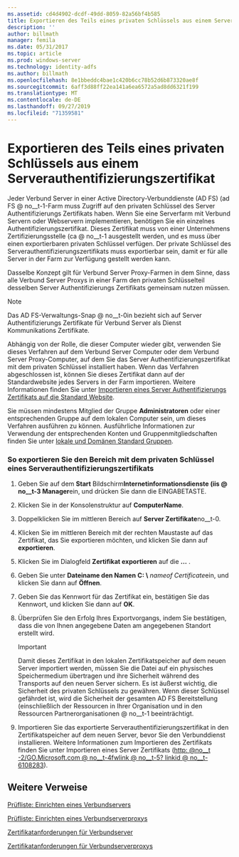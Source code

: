 ```yaml
---
ms.assetid: cd4d4902-dcdf-49dd-8059-82a56bf4b585
title: Exportieren des Teils eines privaten Schlüssels aus einem Serverauthentifizierungszertifikat
description: ''
author: billmath
manager: femila
ms.date: 05/31/2017
ms.topic: article
ms.prod: windows-server
ms.technology: identity-adfs
ms.author: billmath
ms.openlocfilehash: 8e1bbeddc4bae1c420b6cc78b52d6b873320ae8f
ms.sourcegitcommit: 6aff3d88ff22ea141a6ea6572a5ad8dd6321f199
ms.translationtype: MT
ms.contentlocale: de-DE
ms.lasthandoff: 09/27/2019
ms.locfileid: "71359581"
---
```

# <a name="export-the-private-key-portion-of-a-server-authentication-certificate"></a>Exportieren des Teils eines privaten Schlüssels aus einem Serverauthentifizierungszertifikat

Jeder Verbund Server in einer Active Directory-Verbunddienste (AD FS) \(ad FS @ no__t-1-Farm muss Zugriff auf den privaten Schlüssel des Server Authentifizierungs Zertifikats haben. Wenn Sie eine Serverfarm mit Verbund Servern oder Webservern implementieren, benötigen Sie ein einzelnes Authentifizierungszertifikat. Dieses Zertifikat muss von einer Unternehmens Zertifizierungsstelle \(ca @ no__t-1 ausgestellt werden, und es muss über einen exportierbaren privaten Schlüssel verfügen. Der private Schlüssel des Serverauthentifizierungszertifikats muss exportierbar sein, damit er für alle Server in der Farm zur Verfügung gestellt werden kann.  
  
Dasselbe Konzept gilt für Verbund Server Proxy-Farmen in dem Sinne, dass alle Verbund Server Proxys in einer Farm den privaten Schlüsselteil desselben Server Authentifizierungs Zertifikats gemeinsam nutzen müssen.  
  
> [!NOTE]  
> Das AD FS-Verwaltungs-Snap @ no__t-0in bezieht sich auf Server Authentifizierungs Zertifikate für Verbund Server als Dienst Kommunikations Zertifikate.  
  
Abhängig von der Rolle, die dieser Computer wieder gibt, verwenden Sie dieses Verfahren auf dem Verbund Server Computer oder dem Verbund Server Proxy-Computer, auf dem Sie das Server Authentifizierungszertifikat mit dem privaten Schlüssel installiert haben. Wenn das Verfahren abgeschlossen ist, können Sie dieses Zertifikat dann auf der Standardwebsite jedes Servers in der Farm importieren. Weitere Informationen finden Sie unter [Importieren eines Server Authentifizierungs Zertifikats auf die Standard Website](Import-a-Server-Authentication-Certificate-to-the-Default-Web-Site.md).  
  
Sie müssen mindestens Mitglied der Gruppe **Administratoren** oder einer entsprechenden Gruppe auf dem lokalen Computer sein, um dieses Verfahren ausführen zu können.  Ausführliche Informationen zur Verwendung der entsprechenden Konten und Gruppenmitgliedschaften finden Sie unter [lokale und Domänen Standard Gruppen](https://go.microsoft.com/fwlink/?LinkId=83477).   
  
### <a name="to-export-the-private-key-portion-of-a-server-authentication-certificate"></a>So exportieren Sie den Bereich mit dem privaten Schlüssel eines Serverauthentifizierungszertifikats  
  
1. Geben Sie auf dem **Start** Bildschirm**Internetinformationsdienste \(iis @ no__t-3 Manager**ein, und drücken Sie dann die EINGABETASTE.  
  
2. Klicken Sie in der Konsolenstruktur auf **ComputerName**.  
  
3. Doppelklicken Sie im mittleren Bereich auf **Server Zertifikate**no__t-0.  
  
4. Klicken Sie im mittleren Bereich mit der rechten Maustaste auf das Zertifikat, das Sie exportieren möchten, und klicken Sie dann auf **exportieren**.  
  
5. Klicken Sie im Dialogfeld **Zertifikat exportieren** auf die **...** .  
  
6. Geben Sie unter **Dateiname den Namen** **C: \\** <em>nameof Certificate</em>ein, und klicken Sie dann auf **Öffnen**.  
  
7. Geben Sie das Kennwort für das Zertifikat ein, bestätigen Sie das Kennwort, und klicken Sie dann auf **OK**.  
  
8. Überprüfen Sie den Erfolg Ihres Exportvorgangs, indem Sie bestätigen, dass die von Ihnen angegebene Daten am angegebenen Standort erstellt wird.  
  
   > [!IMPORTANT]  
   > Damit dieses Zertifikat in den lokalen Zertifikatspeicher auf dem neuen Server importiert werden, müssen Sie die Datei auf ein physisches Speichermedium übertragen und ihre Sicherheit während des Transports auf den neuen Server sichern. Es ist äußerst wichtig, die Sicherheit des privaten Schlüssels zu gewähren. Wenn dieser Schlüssel gefährdet ist, wird die Sicherheit der gesamten AD FS Bereitstellung \(einschließlich der Ressourcen in Ihrer Organisation und in den Ressourcen Partnerorganisationen @ no__t-1 beeinträchtigt.  
  
9. Importieren Sie das exportierte Serverauthentifizierungszertifikat in den Zertifikatspeicher auf dem neuen Server, bevor Sie den Verbunddienst installieren. Weitere Informationen zum Importieren des Zertifikats finden Sie unter Importieren eines Server Zertifikats \([http: @no__t -2\/GO.Microsoft.com @ no__t-4fwlink @ no__t-5? linkid @ no__t-6108283](https://go.microsoft.com/fwlink/?LinkId=108283)\).  
  
## <a name="additional-references"></a>Weitere Verweise  
[Prüfliste: Einrichten eines Verbundservers](Checklist--Setting-Up-a-Federation-Server.md)  
  
[Prüfliste: Einrichten eines Verbundserverproxys](Checklist--Setting-Up-a-Federation-Server-Proxy.md)  
  
[Zertifikatanforderungen für Verbundserver](https://technet.microsoft.com/library/dd807040.aspx)  
  
[Zertifikatanforderungen für Verbundserverproxys](https://technet.microsoft.com/library/dd807054.aspx)  
  

